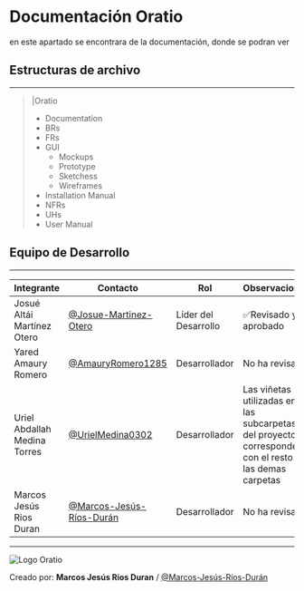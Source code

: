 # Documentación Oratio
en este apartado se encontrara de la documentación, donde se podran ver
## Estructuras de  archivo
---
>|Oratio <br>
> - Documentation
>  - BRs
 > - FRs
  >- GUI
 >   - Mockups
 >   - Prototype
 >   - Sketchess
 >   - Wireframes
 > - Installation Manual
 > - NFRs
 > - UHs
 > - User Manual
 
## Equipo de Desarrollo
---
| Integrante                           | Contacto                                                              | Rol                        | Observaciones            |
|--------------------------------------|-----------------------------------------------------------------------|----------------------------|--------------------------|
| Josué Altái Martínez Otero           | [@Josue-Martinez-Otero](https://github.com/Josue-Martinez-Otero)       | Líder del Desarrollo       | :white_check_mark:Revisado y aprobado      |
| Yared Amaury Romero                  | [@AmauryRomero1285](https://github.com/AmauryRomero1285)               | Desarrollador              | No ha revisado           |
| Uriel Abdallah Medina Torres         | [@UrielMedina0302](https://github.com/UrielMedina0302)                 | Desarrollador              | Las viñetas utilizadas en las subcarpetas del proyecto no corresponden con el resto de las demas carpetas          |
| Marcos Jesús Rios Duran              | [@Marcos-Jesús-Ríos-Durán](https://github.com/Marcos-Jesus-Ríos-Durán) | Desarrollador              | No ha revisado           |

---

![Logo Oratio](/Assets/oratio_new.jpeg)

Creado por: **Marcos Jesús Rios Duran** / [@Marcos-Jesús-Ríos-Durán](https://github.com/Marcos-Jesus-Rios-Durán)
